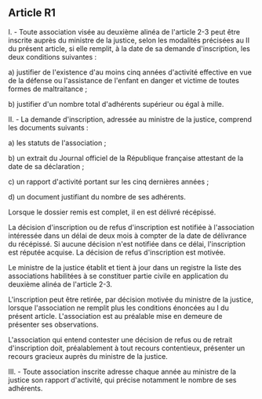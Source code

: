 Article R1
----
I. - Toute association visée au deuxième alinéa de l'article 2-3 peut être
inscrite auprès du ministre de la justice, selon les modalités précisées au II
du présent article, si elle remplit, à la date de sa demande d'inscription, les
deux conditions suivantes :

a) justifier de l'existence d'au moins cinq années d'activité effective en vue
de la défense ou l'assistance de l'enfant en danger et victime de toutes formes
de maltraitance ;

b) justifier d'un nombre total d'adhérents supérieur ou égal à mille.

II. - La demande d'inscription, adressée au ministre de la justice, comprend les
documents suivants :

a) les statuts de l'association ;

b) un extrait du Journal officiel de la République française attestant de la
date de sa déclaration ;

c) un rapport d'activité portant sur les cinq dernières années ;

d) un document justifiant du nombre de ses adhérents.

Lorsque le dossier remis est complet, il en est délivré récépissé.

La décision d'inscription ou de refus d'inscription est notifiée à l'association
intéressée dans un délai de deux mois à compter de la date de délivrance du
récépissé. Si aucune décision n'est notifiée dans ce délai, l'inscription est
réputée acquise. La décision de refus d'inscription est motivée.

Le ministre de la justice établit et tient à jour dans un registre la liste des
associations habilitées à se constituer partie civile en application du deuxième
alinéa de l'article 2-3.

L'inscription peut être retirée, par décision motivée du ministre de la justice,
lorsque l'association ne remplit plus les conditions énoncées au I du présent
article. L'association est au préalable mise en demeure de présenter ses
observations.

L'association qui entend contester une décision de refus ou de retrait
d'inscription doit, préalablement à tout recours contentieux, présenter un
recours gracieux auprès du ministre de la justice.

III. - Toute association inscrite adresse chaque année au ministre de la justice
son rapport d'activité, qui précise notamment le nombre de ses adhérents.
